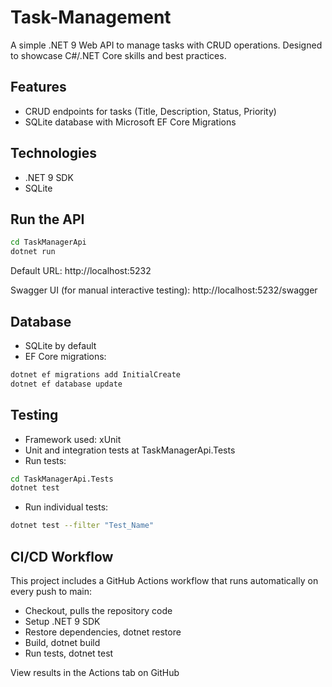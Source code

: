 # Task-Management

A simple .NET 9 Web API to manage tasks with CRUD operations. Designed to showcase C#/.NET Core skills and best practices.

## Features
- CRUD endpoints for tasks (Title, Description, Status, Priority)
- SQLite database with Microsoft EF Core Migrations

## Technologies
- .NET 9 SDK
- SQLite

## Run the API
```sh
cd TaskManagerApi
dotnet run
```

Default URL: http://localhost:5232

Swagger UI (for manual interactive testing): http://localhost:5232/swagger


## Database
- SQLite by default
- EF Core migrations:
```sh
dotnet ef migrations add InitialCreate
dotnet ef database update
```

## Testing
- Framework used: xUnit
- Unit and integration tests at TaskManagerApi.Tests
- Run tests:
```sh
cd TaskManagerApi.Tests
dotnet test
```
- Run individual tests:
```sh
dotnet test --filter "Test_Name"
```

## CI/CD Workflow

This project includes a GitHub Actions workflow that runs automatically on every push to main:
- Checkout, pulls the repository code
- Setup .NET 9 SDK
- Restore dependencies, dotnet restore
- Build, dotnet build
- Run tests, dotnet test

View results in the Actions tab on GitHub
